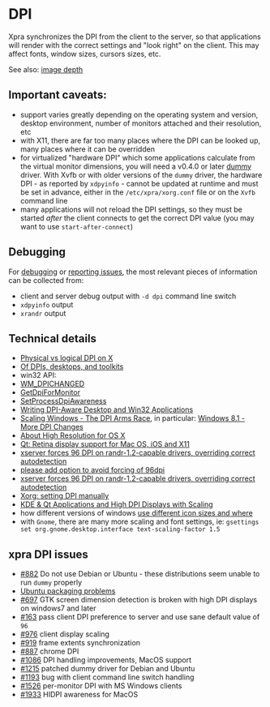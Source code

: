 # DPI

Xpra synchronizes the DPI from the client to the server, so that applications will render with the correct settings and "look right" on the client.
This may affect fonts, window sizes, cursors sizes, etc.

See also: [image depth](./Image-Depth.md)

## Important caveats:
* support varies greatly depending on the operating system and version, desktop environment, number of monitors attached and their resolution, etc
* with X11, there are far too many places where the DPI can be looked up, many places where it can be overridden
* for virtualized "hardware DPI" which some applications calculate from the virtual monitor dimensions, you will need a v0.4.0 or later [dummy](./Xdummy) driver. With Xvfb or with older versions of the `dummy` driver, the hardware DPI - as reported by `xdpyinfo` - cannot be updated at runtime and must be set in advance, either in the `/etc/xpra/xorg.conf` file or on the `Xvfb` command line
* many applications will not reload the DPI settings, so they must be started _after_ the client connects to get the correct DPI value (you may want to use `start-after-connect`)


## Debugging
For [debugging](https://github.com/Xpra-org/xpra/wiki/Debugging) or [reporting issues](https://github.com/Xpra-org/xphttps://github.com/Xpra-org/xpra/issues/new), the most relevant pieces of information can be collected from:
* client and server debug output with `-d dpi` command line switch
* `xdpyinfo` output
* `xrandr` output


## Technical details
* [Physical vs logical DPI on X](https://www.mail-archive.com/xorg-devel@lists.x.org/msg57713.html)
* [Of DPIs, desktops, and toolkits](https://www.happyassassin.net/2015/07/09/of-dpis-desktops-and-toolkits/)
* win32 API:
 * [WM_DPICHANGED](https://msdn.microsoft.com/en-us/library/windows/desktop/dn312083(v=vs.85).aspx)
 * [GetDpiForMonitor](https://msdn.microsoft.com/en-us/library/windows/desktop/dn302058(v=vs.85).aspx)
 * [SetProcessDpiAwareness](https://msdn.microsoft.com/en-us/library/windows/desktop/dn302122.aspx)
 * [Writing DPI-Aware Desktop and Win32 Applications](https://msdn.microsoft.com/en-us/library/windows/desktop/dn469266(v=vs.85).aspx)
* [Scaling Windows - The DPI Arms Race](http://www.anandtech.com/show/7939/scaling-windows-the-dpi-arms-race), in particular: [Windows 8.1 - More DPI Changes](http://www.anandtech.com/show/7939/scaling-windows-the-dpi-arms-race/5)
* [About High Resolution for OS X](https://developer.apple.com/library/mac/documentation/GraphicsAnimation/Conceptual/HighResolutionOSX/Introduction/Introduction.html)
* [Qt: Retina display support for Mac OS, iOS and X11](http://blog.qt.io/blog/2013/04/25/retina-display-support-for-mac-os-ios-and-x11/)
* [xserver forces 96 DPI on randr-1.2-capable drivers, overriding correct autodetection](https://bugs.freedesktop.org/show_bug.cgi?id=23705)
* [please add option to avoid forcing of 96dpi](https://gitlab.freedesktop.org/xorg/xservhttps://github.com/Xpra-org/xpra/issues/253)
* [xserver forces 96 DPI on randr-1.2-capable drivers, overriding correct autodetection](https://bugs.freedesktop.org/show_bug.cgi?id=23705)
* [Xorg: setting DPI manually](https://wiki.archlinux.org/index.php/xorg#Setting_DPI_manually)
* [KDE & Qt Applications and High DPI Displays with Scaling](https://cullmann.io/posts/kde-qt-highdpi-scaling/)
* how different versions of windows [use different icon sizes and where](http://stackoverflow.com/a/3244679/428751)
* with `Gnome`, there are many more scaling and font settings, ie: `gsettings set org.gnome.desktop.interface text-scaling-factor 1.5`


## xpra DPI issues
* [#882](https://github.com/Xpra-org/xpra/issues/882) Do not use Debian or Ubuntu - these distributions seem unable to run `dummy` properly
* [Ubuntu packaging problems](./Distribution-Packages-Ubuntu)
* [#697](https://github.com/Xpra-org/xpra/issues/697) GTK screen dimension detection is broken with high DPI displays on windows7 and later
* [#163](https://github.com/Xpra-org/xpra/issues/163) pass client DPI preference to server and use sane default value of `96`
* [#976](https://github.com/Xpra-org/xpra/issues/976) client display scaling
* [#919](https://github.com/Xpra-org/xpra/issues/919) frame extents synchronization
* [#887](https://github.com/Xpra-org/xpra/issues/887) chrome DPI
* [#1086](https://github.com/Xpra-org/xpra/issues/1086) DPI handling improvements, MacOS support
* [#1215](https://github.com/Xpra-org/xpra/issues/1215) patched dummy driver for Debian and Ubuntu
* [#1193](https://github.com/Xpra-org/xpra/issues/1193) bug with client command line switch handling
* [#1526](https://github.com/Xpra-org/xpra/issues/1526) per-monitor DPI with MS Windows clients
* [#1933](https://github.com/Xpra-org/xpra/issues/1933) HIDPI awareness for MacOS
